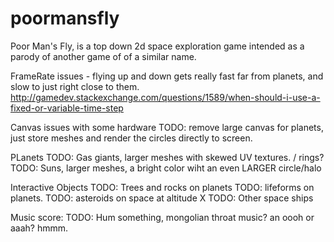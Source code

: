 # poormansfly

Poor Man's Fly, is a top down 2d space exploration game intended as a parody of another game of of a similar name.


FrameRate issues - flying up and down gets really fast far from planets, and slow to just right close to them.
http://gamedev.stackexchange.com/questions/1589/when-should-i-use-a-fixed-or-variable-time-step

Canvas issues with some hardware
TODO: remove large canvas for planets, just store meshes and render the circles directly to screen.

PLanets
TODO: Gas giants, larger meshes with skewed UV textures. / rings?
TODO: Suns, larger meshes, a bright color wiht an even LARGER circle/halo

Interactive Objects
TODO: Trees and rocks on planets
TODO: lifeforms on planets.
TODO: asteroids on space at altitude X
TODO: Other space ships

Music score:
TODO: Hum something, mongolian throat music? an oooh or aaah? hmmm.
